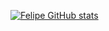 [![Felipe GitHub stats](https://github-readme-stats.vercel.app/api?username=fsanturio)](https://github.com/fsanturio/github-readme-stats)
